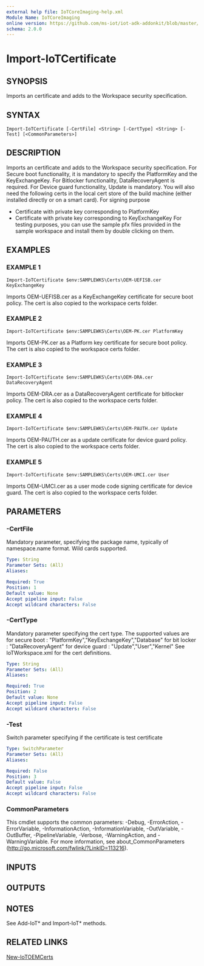 ```yaml
---
external help file: IoTCoreImaging-help.xml
Module Name: IoTCoreImaging
online version: https://github.com/ms-iot/iot-adk-addonkit/blob/master/Tools/IoTCoreImaging/Docs/Import-IoTCertificate.md
schema: 2.0.0
---
```


# Import-IoTCertificate

## SYNOPSIS
Imports an certificate and adds to the Workspace security specification.

## SYNTAX

```
Import-IoTCertificate [-CertFile] <String> [-CertType] <String> [-Test] [<CommonParameters>]
```

## DESCRIPTION
Imports an certificate and adds to the Workspace security specification.
For Secure boot functionality, it is mandatory to specify the PlatformKey and the KeyExchangeKey.
For Bitlocker functionality, DataRecoveryAgent is required.
For Device guard functionality, Update is mandatory.
You will also need the following certs in the local cert store of the build machine (either installed directly or on a smart card).
For signing purpose
 - Certificate with private key corresponding to PlatformKey
 - Certificate with private key corresponding to KeyExchangeKey
 For testing purposes, you can use the sample pfx files provided in the sample workspace and install them by double clicking on them.

## EXAMPLES

### EXAMPLE 1
```
Import-IoTCertificate $env:SAMPLEWKS\Certs\OEM-UEFISB.cer KeyExchangeKey
```

Imports OEM-UEFISB.cer as a KeyExchangeKey certificate for secure boot policy.
The cert is also copied to the workspace certs folder.

### EXAMPLE 2
```
Import-IoTCertificate $env:SAMPLEWKS\Certs\OEM-PK.cer PlatformKey
```

Imports OEM-PK.cer as a Platform key certificate for secure boot policy.
The cert is also copied to the workspace certs folder.

### EXAMPLE 3
```
Import-IoTCertificate $env:SAMPLEWKS\Certs\OEM-DRA.cer DataRecoveryAgent
```

Imports OEM-DRA.cer as a DataRecoveryAgent certificate for bitlocker policy.
The cert is also copied to the workspace certs folder.

### EXAMPLE 4
```
Import-IoTCertificate $env:SAMPLEWKS\Certs\OEM-PAUTH.cer Update
```

Imports OEM-PAUTH.cer as a update certificate for device guard policy.
The cert is also copied to the workspace certs folder.

### EXAMPLE 5
```
Import-IoTCertificate $env:SAMPLEWKS\Certs\OEM-UMCI.cer User
```

Imports OEM-UMCI.cer as a user mode code signing certificate for device guard.
The cert is also copied to the workspace certs folder.

## PARAMETERS

### -CertFile
Mandatory parameter, specifying the package name, typically of namespace.name format.
Wild cards supported.

```yaml
Type: String
Parameter Sets: (All)
Aliases:

Required: True
Position: 1
Default value: None
Accept pipeline input: False
Accept wildcard characters: False
```

### -CertType
Mandatory parameter specifying the cert type.
The supported values are
for secure boot  : "PlatformKey","KeyExchangeKey","Database"
for bit locker   : "DataRecoveryAgent"
for device guard : "Update","User","Kernel"
See IoTWorkspace.xml for the cert definitions.

```yaml
Type: String
Parameter Sets: (All)
Aliases:

Required: True
Position: 2
Default value: None
Accept pipeline input: False
Accept wildcard characters: False
```

### -Test
Switch parameter specifying if the certificate is test certificate

```yaml
Type: SwitchParameter
Parameter Sets: (All)
Aliases:

Required: False
Position: 3
Default value: False
Accept pipeline input: False
Accept wildcard characters: False
```

### CommonParameters
This cmdlet supports the common parameters: -Debug, -ErrorAction, -ErrorVariable, -InformationAction, -InformationVariable, -OutVariable, -OutBuffer, -PipelineVariable, -Verbose, -WarningAction, and -WarningVariable.
For more information, see about_CommonParameters (http://go.microsoft.com/fwlink/?LinkID=113216).

## INPUTS

## OUTPUTS

## NOTES
See Add-IoT* and Import-IoT* methods.

## RELATED LINKS

[New-IoTOEMCerts](New-IoTOEMCerts.md)

